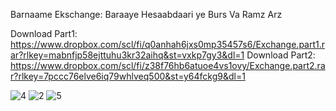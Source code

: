 Barnaame Ekschange: Baraaye Hesaabdaari ye Burs Va Ramz Arz

Download Part1: https://www.dropbox.com/scl/fi/q0anhah6jxs0mp35457s6/Exchange.part1.rar?rlkey=mabnfjp58ejttuhu3kr32aihq&st=vxkp7gy3&dl=1
Download Part2: https://www.dropbox.com/scl/fi/z38f76hb6atuoe4vs1ovy/Exchange.part2.rar?rlkey=7pccc76elve6iq79whlveq500&st=y64fckg9&dl=1

![4](https://github.com/user-attachments/assets/f97ce74e-6774-4a07-9feb-1403fa32c47c)
![2](https://github.com/user-attachments/assets/a4fb5aaa-78ca-495e-b9c4-c33cf011522e)
![5](https://github.com/user-attachments/assets/8f388e86-e5f3-48af-a1b3-5be6ad142b10)

